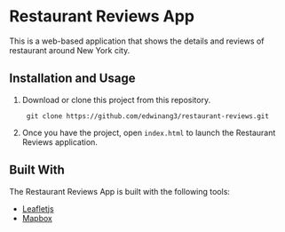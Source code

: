 # Restaurant Reviews App

This is a web-based application that shows the details and reviews of restaurant around New York city.

## Installation and Usage

1. Download or clone this project from this repository.
    
        git clone https://github.com/edwinang3/restaurant-reviews.git
    
2. Once you have the project, open `index.html` to launch the Restaurant Reviews application.



## Built With
The Restaurant Reviews App is built with the following tools:

* [Leafletjs](https://leafletjs.com/)
* [Mapbox](https://www.mapbox.com/)